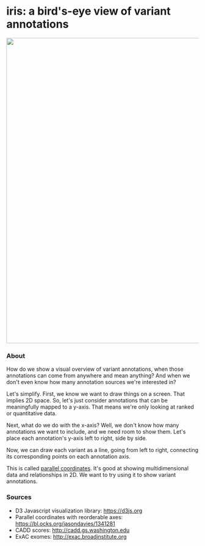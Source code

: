 # iris: a bird's-eye view of variant annotations

<a href="https://stanfordbioinformatics.github.io/iris"><img src="https://stanfordbioinformatics.github.io/iris/preview2.png" width=800></a>

### About

How do we show a visual overview of variant annotations, when those annotations can come from anywhere and mean anything? And when we don't even know how many annotation sources we're interested in?

Let's simplify. First, we know we want to draw things on a screen. That implies 2D space. So, let's just consider annotations that can be meaningfully mapped to a y-axis. That means we're only looking at ranked or quantitative data. 

Next, what do we do with the x-axis? Well, we don't know how many annotations we want to include, and we need room to show them. Let's place each annotation's y-axis left to right, side by side.

Now, we can draw each variant as a line, going from left to right, connecting its corresponding points on each annotation axis.

This is called <a href="https://en.wikipedia.org/wiki/Parallel_coordinates">parallel coordinates</a>. It's good at showing multidimensional data and relationships in 2D. We want to try using it to show variant annotations.

### Sources
- D3 Javascript visualization library: https://d3js.org
- Parallel coordinates with reorderable axes: https://bl.ocks.org/jasondavies/1341281
- CADD scores: http://cadd.gs.washington.edu
- ExAC exomes: http://exac.broadinstitute.org
